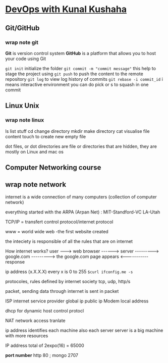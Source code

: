 # [DevOps with Kunal Kushaha](https://www.youtube.com/watch?v=ZbG0c87wcM8&list=PL9gnSGHSqcnoqBXdMwUTRod4Gi3eac2Ak&index=1)

## Git/GitHub

### wrap note git

**Git** is version control system
**GitHub** is a platform that allows you to host your code using Git

`git init` initialize the folder
`git commit -m "commit message"` this help to stage the project using
`git push` to push the content to the remote repository
`git log` to view log history of commits
`git rebase -i commit_id` i means interactive environment you can do pick or s to squash in one commit

## Linux Unix

### wrap note linux

ls list stuff
cd change directory
mkdir make directory
cat visualise file content
touch to create new empty file

dot files, or dot directories are file or directories that are hidden, they are mostly on Linux and mac os

## Computer Networking course

## wrap note network

internet is a wide connection of many computers (collection of computer network)

everything started with the ARPA (Arpan Net) : MIT-Standford-VC LA-Utah

TCP/IP = transfert control protocol/internet protocol

www = world wide web -the first website created

the inteciety is responsible of all the rules that are on internet

How internet works?
user ---> web browser ------> server
---------> google.com --------->
the google.com page appears <-----------response

ip address (x.X.X.X) every x is 0 to 255
`$curl ifconfig.me -s`

protocoles, rules defined by internet society
tcp, udp, http/s

packet, sending data through internet is sent in packet

ISP internet service provider
global ip public ip
Modem local address

dhcp for dynamic host control protocl

NAT network access tranlate

ip address identifies each machine also each server
server is a big machine with more resources

IP address total of 2expo(16) = 65000

**port number** http 80 ; mongo 2707

